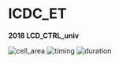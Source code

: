 # ICDC_ET

**2018 LCD_CTRL_univ** 

![cell_area](https://img.shields.io/badge/total_cell_area-61151.530805-blue?style=flat-square)
![timing](https://img.shields.io/badge/critical_path-7.16ns-red?style=flat-square)
![duration](https://img.shields.io/badge/time_spent-4h12m-green?style=flat-square)
